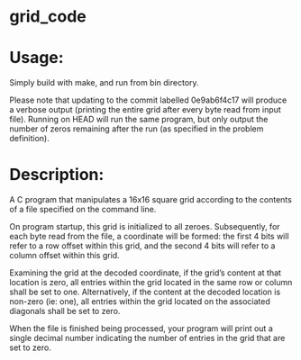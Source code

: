 # grid_code

# Usage:
Simply build with make, and run from bin directory.

Please note that updating to the commit labelled 0e9ab6f4c17 will produce a verbose output (printing the entire grid after every byte read from input file). Running on HEAD will run the same program, but only output the number of zeros remaining after the run (as specified in the problem definition).

# Description:
A C program that manipulates a 16x16 square grid according to the contents of a file specified on the command line.  

On program startup, this grid is initialized to all zeroes. Subsequently, for each byte read from the file, a coordinate will be formed: the first 4 bits will refer to a row offset within this grid, and the second 4 bits will refer to a column offset within this grid.  

Examining the grid at the decoded coordinate, if the grid’s content at that location is zero, all entries within the grid located in the same row or column shall be set to one. Alternatively, if the content at the decoded location is non-zero (ie: one), all entries within the grid located on the associated diagonals shall be set to zero.  

When the file is finished being processed, your program will print out a single decimal number indicating the number of entries in the grid that are set to zero.